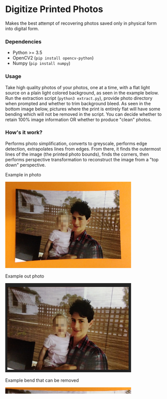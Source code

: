 # Digitize Printed Photos
Makes the best attempt of recovering photos saved only in physical form into digital form.

### Dependencies
* Python >= 3.5
* OpenCV2 (`pip install opencv-python`)
* Numpy (`pip install numpy`)

### Usage
Take high quality photos of your photos, one at a time, with a flat light source on a plain light colored background, as seen in the example below. Run the extraction script (`python3 extract.py`), provide photo directory when prompted and whether to trim background bleed. As seen in the bottom image below, pictures where the print is entirely flat will have some bending which will not be removed in the script. You can decide whether to retain 100% image information OR whether to produce "clean" photos.

### How's it work?
Performs photo simplification, converts to greyscale, performs edge detection, extrapolates lines from edges. From there, it finds the outermost lines of the image (the printed photo bounds), finds the corners, then performs perspective transformation to reconstruct the image from a "top down" perspective.

Example in photo

<img src="https://github.com/Harrison-Mitchell/Digitize-Printed-Photos/blob/master/examples/in.png" width="400">

Example out photo

<img src="https://github.com/Harrison-Mitchell/Digitize-Printed-Photos/blob/master/examples/out.png" width="400">

Example bend that can be removed

<img src="https://github.com/Harrison-Mitchell/Digitize-Printed-Photos/blob/master/examples/bend.png" width="400">
